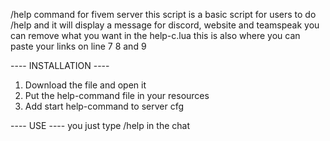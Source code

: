 /help command for fivem server this script is a basic script for users to do /help and it will display a message for discord, website and teamspeak you can remove what you want in the help-c.lua this is also where you can paste your links on line 7 8 and 9

---- INSTALLATION ----
1. Download the file and open it 
2. Put the help-command file in your resources
3. Add start help-command to server cfg

---- USE ----
you just type /help in the chat 
